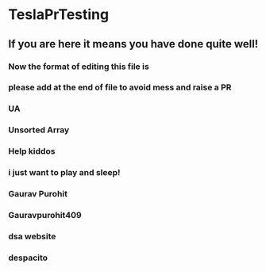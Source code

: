 # TeslaPrTesting

## If you are here it means you have done quite well!

### Now the format of editing this file is

### please add at the end of file to avoid mess and raise a PR

### UA
### Unsorted Array

### Help kiddos

### i just want to play and sleep!

### Gaurav Purohit

### Gauravpurohit409
### dsa website 
### despacito 

